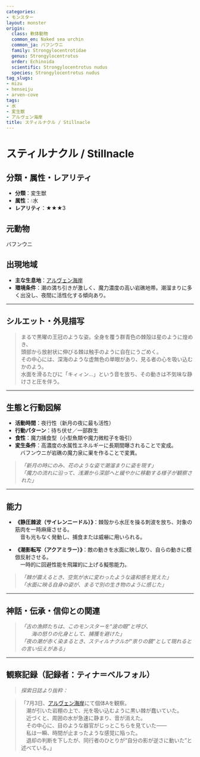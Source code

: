 ```yaml
---
categories:
- モンスター
layout: monster
origin:
  class: 軟体動物
  common_en: Naked sea urchin
  common_ja: バフンウニ
  family: Strongylocentrotidae
  genus: Strongylocentrotus
  order: Echinoida
  scientific: Strongylocentrotus nudus
  species: Strongylocentrotus nudus
tag_slugs:
- mizu
- henseiju
- arven-cove
tags:
- 水
- 変生獣
- アルヴェン海岸
title: スティルナクル / Stillnacle
---
```


# スティルナクル / Stillnacle

## 分類・属性・レアリティ

* **分類**：変生獣  
* **属性**：💧水  
* **レアリティ**：★★★3

## 元動物
バフンウニ

## 出現地域

* **主な生息地**：[アルヴェン海岸](../place/arven_cove.md)
* **環境条件**：潮の満ち引きが激しく、魔力濃度の高い岩礁地帯。潮溜まりに多く出没し、夜間に活性化する傾向あり。

---

## シルエット・外見描写

> まるで黒曜の王冠のような姿。全身を覆う群青色の棘殻は星のように煌めき、  
> 頭部から放射状に伸びる棘は触手のように自在にうごめく。  
> その中心には、深海のような虚無色の単眼があり、見る者の心を吸い込むかのよう。  
> 水面を滑るたびに「キィィン…」という音を放ち、その動きは不気味な静けさと圧を伴う。

---

## 生態と行動図解

* **活動時間**：夜行性（新月の夜に最も活性）
* **行動パターン**：待ち伏せ／一部群生
* **食性**：魔力捕食型（小型魚類や魔力微粒子を吸引）
* **変生条件**：高濃度の水属性エネルギーに長期間曝されることで変成。  
　バフンウニが岩礁の魔力泉に巣を作ることで変異。

> *「新月の時にのみ、花のような姿で潮溜まりに姿を現す」*  
> *「魔力の流れに沿って、浅瀬から深部へと緩やかに移動する様子が観察された」*

---

## 能力

* **《静圧棘波（サイレンニードル）》**：棘殻から水圧を操る刺波を放ち、対象の筋肉を一時麻痺させる。  
　音も光もなく発動し、捕食または威嚇に用いられる。

* **《潮影転写（アクアミラー）》**：敵の動きを水面に映し取り、自らの動きに模倣反射させる。  
　一時的に回避性能を飛躍的に上げる擬態能力。

> *「棘が震えるとき、空気が水に変わったような違和感を覚えた」*  
> *「水面に映る自身の姿が、まるで別の生き物のように感じた」*

---

## 神話・伝承・信仰との関連

> *「古の漁師たちは、このモンスターを“波の眼”と呼び、  
　　海の怒りの化身として、捕獲を避けた」*  
> *「夜の潮が赤く染まるとき、スティルナクルが“祟りの鏡”として現れるとの言い伝えがある」*

---

## 観察記録（記録者：ティナ＝ベルフォル）

> *探索日誌より抜粋：*

> 「7月3日、[アルヴェン海岸](../place/arven_cove.md)にて個体Aを観察。  
　潮が引いた岩棚の上で、光を吸い込むように黒い棘が蠢いていた。  
　近づくと、周囲の水が急速に静まり、音が消えた。  
　その中心に、目のような器官がじっとこちらを見ていた――  
　私は一瞬、時間が止まったような感覚に陥った。  
　退却の判断を下したが、同行者のひとりが“自分の影が逆さに動いた”と述べている。」